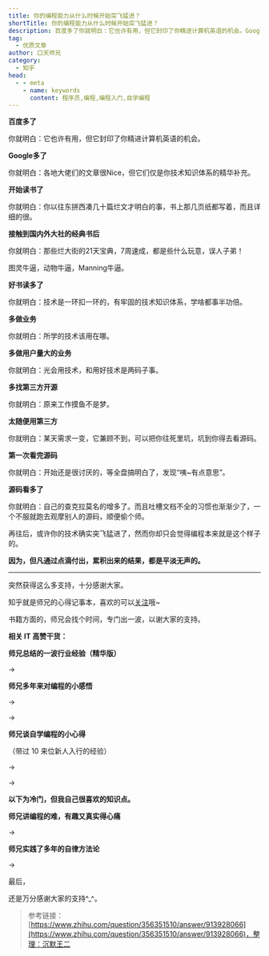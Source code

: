 ```yaml
---
title: 你的编程能力从什么时候开始突飞猛进？
shortTitle: 你的编程能力从什么时候开始突飞猛进？
description: 百度多了你就明白：它也许有用，但它封印了你精进计算机英语的机会。Google多了你就明白：各地大佬们的文…
tag:
  - 优质文章
author: 口天师兄
category:
  - 知乎
head:
  - - meta
    - name: keywords
      content: 程序员,编程,编程入门,自学编程
---
```


**百度多了**

你就明白：它也许有用，但它封印了你精进计算机英语的机会。

**Google多了**

你就明白：各地大佬们的文章很Nice，但它们仅是你技术知识体系的精华补充。

**开始读书了**

你就明白：你以往东拼西凑几十篇烂文才明白的事，书上那几页纸都写着，而且详细的很。

**接触到国内外大社的经典书后**

你就明白：那些烂大街的21天宝典，7周速成，都是些什么玩意，误人子弟！

图灵牛逼，动物牛逼，Manning牛逼。

**好书读多了**

你就明白：技术是一环扣一环的，有牢固的技术知识体系，学啥都事半功倍。

**多做业务**

你就明白：所学的技术该用在哪。

**多做用户量大的业务**

你就明白：光会用技术，和用好技术是两码子事。

**多找第三方开源**

你就明白：原来工作摸鱼不是梦。

**太随便用第三方**

你就明白：某天需求一变，它兼顾不到，可以把你往死里坑，坑到你得去看源码。

**第一次看完源码**

你就明白：开始还是很讨厌的，等全盘搞明白了，发现“咦~有点意思”。

**源码看多了**

你就明白：自己的查克拉莫名的增多了。而且吐槽文档不全的习惯也渐渐少了，一个不服就跑去观摩别人的源码，顺便偷个师。

再往后，或许你的技术确实突飞猛进了，然而你却只会觉得编程本来就是这个样子的。

**因为，但凡通过点滴付出，累积出来的结果，都是平淡无声的。**

* * *

突然获得这么多支持，十分感谢大家。

知乎就是师兄的心得记事本，喜欢的可以[关注](https://www.zhihu.com/people/guwensir/activities)哦~

书籍方面的，师兄会找个时间，专门出一波，以谢大家的支持。



**相关 IT 高赞干货：**

**师兄总结的一波行业经验（精华版）**

→

[](https://www.zhihu.com/question/312019918/answer/765332780)

**师兄多年来对编程的小感悟**

→

[](https://www.zhihu.com/question/59351128/answer/834831006)

→

[](https://www.zhihu.com/question/339068307/answer/851290983)

**师兄谈自学编程的小心得**

（带过 10 来位新人入行的经验）

→

[](https://www.zhihu.com/question/322693578/answer/933529176)

→

[](https://www.zhihu.com/question/25034235/answer/936438673)



**以下为冷门，但我自己很喜欢的知识点。**

**师兄讲编程的难，有趣又真实得心痛**

→

[](https://www.zhihu.com/question/22508677/answer/949693724)

**师兄实践了多年的自律方法论**

→

[](https://www.zhihu.com/question/37226968/answer/946211766)



最后，

还是万分感谢大家的支持^\_^。

>参考链接：[https://www.zhihu.com/question/356351510/answer/913928066](https://www.zhihu.com/question/356351510/answer/913928066)，整理：沉默王二
